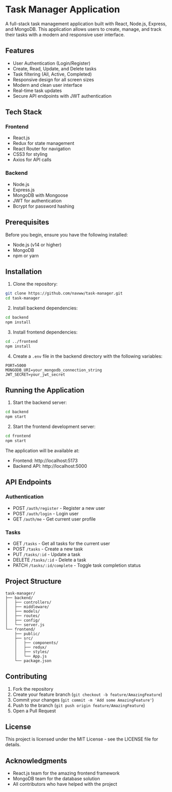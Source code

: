 # Task Manager Application

A full-stack task management application built with React, Node.js, Express, and MongoDB. This application allows users to create, manage, and track their tasks with a modern and responsive user interface.

## Features

- User Authentication (Login/Register)
- Create, Read, Update, and Delete tasks
- Task filtering (All, Active, Completed)
- Responsive design for all screen sizes
- Modern and clean user interface
- Real-time task updates
- Secure API endpoints with JWT authentication

## Tech Stack

### Frontend
- React.js
- Redux for state management
- React Router for navigation
- CSS3 for styling
- Axios for API calls

### Backend
- Node.js
- Express.js
- MongoDB with Mongoose
- JWT for authentication
- Bcrypt for password hashing

## Prerequisites

Before you begin, ensure you have the following installed:
- Node.js (v14 or higher)
- MongoDB
- npm or yarn

## Installation

1. Clone the repository:
```bash
git clone https://github.com/navww/task-manager.git
cd task-manager
```

2. Install backend dependencies:
```bash
cd backend
npm install
```

3. Install frontend dependencies:
```bash
cd ../frontend
npm install
```

4. Create a `.env` file in the backend directory with the following variables:
```env
PORT=5000
MONGODB_URI=your_mongodb_connection_string
JWT_SECRET=your_jwt_secret
```

## Running the Application

1. Start the backend server:
```bash
cd backend
npm start
```

2. Start the frontend development server:
```bash
cd frontend
npm start
```

The application will be available at:
- Frontend: http://localhost:5173
- Backend API: http://localhost:5000

## API Endpoints

### Authentication
- POST `/auth/register` - Register a new user
- POST `/auth/login` - Login user
- GET `/auth/me` - Get current user profile

### Tasks
- GET `/tasks` - Get all tasks for the current user
- POST `/tasks` - Create a new task
- PUT `/tasks/:id` - Update a task
- DELETE `/tasks/:id` - Delete a task
- PATCH `/tasks/:id/complete` - Toggle task completion status

## Project Structure

```
task-manager/
├── backend/
│   ├── controllers/
│   ├── middleware/
│   ├── models/
│   ├── routes/
│   ├── config/
│   └── server.js
└── frontend/
    ├── public/
    ├── src/
    │   ├── components/
    │   ├── redux/
    │   ├── styles/
    │   └── App.js
    └── package.json
```

## Contributing

1. Fork the repository
2. Create your feature branch (`git checkout -b feature/AmazingFeature`)
3. Commit your changes (`git commit -m 'Add some AmazingFeature'`)
4. Push to the branch (`git push origin feature/AmazingFeature`)
5. Open a Pull Request

## License

This project is licensed under the MIT License - see the LICENSE file for details.

## Acknowledgments

- React.js team for the amazing frontend framework
- MongoDB team for the database solution
- All contributors who have helped with the project 